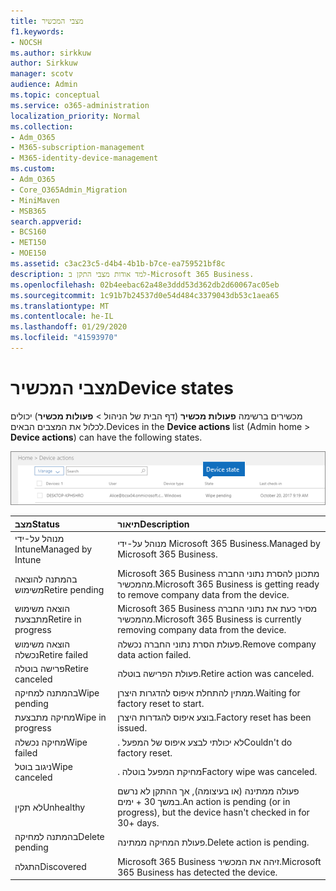 ```yaml
---
title: מצבי המכשיר
f1.keywords:
- NOCSH
ms.author: sirkkuw
author: Sirkkuw
manager: scotv
audience: Admin
ms.topic: conceptual
ms.service: o365-administration
localization_priority: Normal
ms.collection:
- Adm_O365
- M365-subscription-management
- M365-identity-device-management
ms.custom:
- Adm_O365
- Core_O365Admin_Migration
- MiniMaven
- MSB365
search.appverid:
- BCS160
- MET150
- MOE150
ms.assetid: c3ac23c5-d4b4-4b1b-b7ce-ea759521bf8c
description: למד אודות מצבי התקן ב-Microsoft 365 Business.
ms.openlocfilehash: 02b4eebac62a48e3ddd53d362db2d60067ac05eb
ms.sourcegitcommit: 1c91b7b24537d0e54d484c3379043db53c1aea65
ms.translationtype: MT
ms.contentlocale: he-IL
ms.lasthandoff: 01/29/2020
ms.locfileid: "41593970"
---
```

# <a name="device-states"></a><span data-ttu-id="c3776-103">מצבי המכשיר</span><span class="sxs-lookup"><span data-stu-id="c3776-103">Device states</span></span>

<span data-ttu-id="c3776-104">מכשירים ברשימה **פעולות מכשיר** (דף הבית של הניהול \> **פעולות מכשיר**) יכולים לכלול את המצבים הבאים.</span><span class="sxs-lookup"><span data-stu-id="c3776-104">Devices in the **Device actions** list (Admin home \> **Device actions**) can have the following states.</span></span>
  
![In the Device actions list, you can see the Devices states.](media/a621c47e-45d9-4e1a-beb9-c03254d40c1d.png)
  
|<span data-ttu-id="c3776-106">**מצב**</span><span class="sxs-lookup"><span data-stu-id="c3776-106">**Status**</span></span>|<span data-ttu-id="c3776-107">**תיאור**</span><span class="sxs-lookup"><span data-stu-id="c3776-107">**Description**</span></span>|
|:-----|:-----|
|<span data-ttu-id="c3776-108">מנוהל על-ידי Intune</span><span class="sxs-lookup"><span data-stu-id="c3776-108">Managed by Intune</span></span>  <br/> |<span data-ttu-id="c3776-109">מנוהל על-ידי Microsoft 365 Business.</span><span class="sxs-lookup"><span data-stu-id="c3776-109">Managed by Microsoft 365 Business.</span></span>  <br/> |
|<span data-ttu-id="c3776-110">בהמתנה להוצאה משימוש</span><span class="sxs-lookup"><span data-stu-id="c3776-110">Retire pending</span></span>  <br/> |<span data-ttu-id="c3776-111">Microsoft 365 Business מתכונן להסרת נתוני החברה מהמכשיר.</span><span class="sxs-lookup"><span data-stu-id="c3776-111">Microsoft 365 Business is getting ready to remove company data from the device.</span></span>  <br/> |
|<span data-ttu-id="c3776-112">הוצאה משימוש מתבצעת</span><span class="sxs-lookup"><span data-stu-id="c3776-112">Retire in progress</span></span>  <br/> |<span data-ttu-id="c3776-113">Microsoft 365 Business מסיר כעת את נתוני החברה מהמכשיר.</span><span class="sxs-lookup"><span data-stu-id="c3776-113">Microsoft 365 Business is currently removing company data from the device.</span></span>  <br/> |
|<span data-ttu-id="c3776-114">הוצאה משימוש נכשלה</span><span class="sxs-lookup"><span data-stu-id="c3776-114">Retire failed</span></span>  <br/> | <span data-ttu-id="c3776-115">פעולת הסרת נתוני החברה נכשלה.</span><span class="sxs-lookup"><span data-stu-id="c3776-115">Remove company data action failed.</span></span>  <br/> |
|<span data-ttu-id="c3776-116">פרישה בוטלה</span><span class="sxs-lookup"><span data-stu-id="c3776-116">Retire canceled</span></span>  <br/> |<span data-ttu-id="c3776-117">פעולת הפרישה בוטלה.</span><span class="sxs-lookup"><span data-stu-id="c3776-117">Retire action was canceled.</span></span>  <br/> |
|<span data-ttu-id="c3776-118">בהמתנה למחיקה</span><span class="sxs-lookup"><span data-stu-id="c3776-118">Wipe pending</span></span>  <br/> |<span data-ttu-id="c3776-119">ממתין להתחלת איפוס להדגרות היצרן.</span><span class="sxs-lookup"><span data-stu-id="c3776-119">Waiting for factory reset to start.</span></span>  <br/> |
|<span data-ttu-id="c3776-120">מחיקה מתבצעת</span><span class="sxs-lookup"><span data-stu-id="c3776-120">Wipe in progress</span></span>  <br/> |<span data-ttu-id="c3776-121">בוצע איפוס להגדרות היצרן.</span><span class="sxs-lookup"><span data-stu-id="c3776-121">Factory reset has been issued.</span></span>  <br/> |
|<span data-ttu-id="c3776-122">מחיקה נכשלה</span><span class="sxs-lookup"><span data-stu-id="c3776-122">Wipe failed</span></span>  <br/> |<span data-ttu-id="c3776-123">. לא יכולתי לבצע איפוס של המפעל</span><span class="sxs-lookup"><span data-stu-id="c3776-123">Couldn't do factory reset.</span></span>  <br/> |
|<span data-ttu-id="c3776-124">ניגוב בוטל</span><span class="sxs-lookup"><span data-stu-id="c3776-124">Wipe canceled</span></span>  <br/> |<span data-ttu-id="c3776-125">. מחיקת המפעל בוטלה</span><span class="sxs-lookup"><span data-stu-id="c3776-125">Factory wipe was canceled.</span></span>  <br/> |
|<span data-ttu-id="c3776-126">לא תקין</span><span class="sxs-lookup"><span data-stu-id="c3776-126">Unhealthy</span></span>  <br/> |<span data-ttu-id="c3776-127">פעולה ממתינה (או בעיצומה), אך ההתקן לא נרשם במשך 30 + ימים.</span><span class="sxs-lookup"><span data-stu-id="c3776-127">An action is pending (or in progress), but the device hasn't checked in for 30+ days.</span></span>  <br/> |
|<span data-ttu-id="c3776-128">בהמתנה למחיקה</span><span class="sxs-lookup"><span data-stu-id="c3776-128">Delete pending</span></span>  <br/> |<span data-ttu-id="c3776-129">פעולת המחיקה ממתינה.</span><span class="sxs-lookup"><span data-stu-id="c3776-129">Delete action is pending.</span></span>  <br/> |
|<span data-ttu-id="c3776-130">התגלה</span><span class="sxs-lookup"><span data-stu-id="c3776-130">Discovered</span></span>  <br/> |<span data-ttu-id="c3776-131">Microsoft 365 Business זיהה את המכשיר.</span><span class="sxs-lookup"><span data-stu-id="c3776-131">Microsoft 365 Business has detected the device.</span></span>  <br/> |
   
